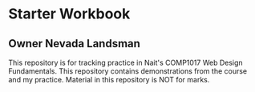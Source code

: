 # Starter Workbook

## Owner Nevada Landsman

This repository is for tracking practice in Nait's COMP1017 Web Design Fundamentals. This repository contains demonstrations from the course and my practice. Material in this repository is NOT for marks.

